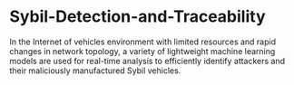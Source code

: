 # Sybil-Detection-and-Traceability
In the Internet of vehicles environment with limited resources and rapid changes in network topology, a variety of lightweight machine learning models are used for real-time analysis to efficiently identify attackers and their maliciously manufactured Sybil vehicles.
